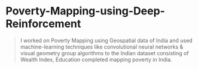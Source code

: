 # Poverty-Mapping-using-Deep-Reinforcement
>I worked on
Poverty Mapping using Geospatial data of India and used machine-learning techniques like
convolutional neural networks & visual geometry group algorithms to the Indian dataset
consisting of Wealth Index, Education completed mapping poverty in India.
